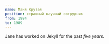 ```yaml
---
name: Маня Крутая
position: страшный научный сотрудник
from: 1984
to: 1989
---
```

Jane has worked on Jekyll for the past *five years*.